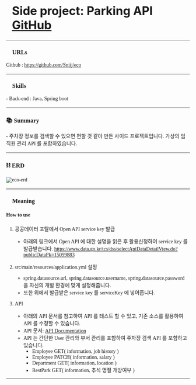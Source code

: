 <h1 class="modal-title fs-5" id="exampleModalLabel" style="text-align: left; font-size: 2rem; padding: 1rem 0 0 1rem" >Side project: Parking API <a href="https://github.com/Sniij/eco" target="_blank" class="icon brands alt fa-github" ><span class="label">GitHub</span></a>
</h1>

<hr style="margin:0px 0px 1rem 0px;">
<div id="modal_inContent" style="position: inherit; text-align: left; font-family: 'KBO-Dia-Gothic_bold';">
    <h3>🔗 URLs</h3>
    <p>
        Github : <a href="https://github.com/Sniij/portfolio_cmk" target="_blank">https://github.com/Sniij/eco</a><br/>
    </p>
    <hr style="margin: 1rem 0px 1rem 0px;">
    <h3>🛒 Skills</h3>
    <p style="font-family: 'Pretendard-Regular';">
        - Back-end : Java, Spring boot  <br/>
    </p>
    <hr style="margin: 1rem 0px 1rem 0px;">
    <h3>📚 Summary</h3>
    <p style="font-family: 'Pretendard-Regular';">
        - 주차장 정보를 검색할 수 있으면 편할 것 같아 만든 사이드 프로젝트입니다. 가상의 임직원 관리 API 를 포함하였습니다.
    </p>
    <hr style="margin: 1rem 0px 1rem 0px;">
    <h3>⛓ ERD</h3>

<img src="images/parking_img/eco-erd.png" alt="eco-erd"></img>
    <hr style="margin: 1rem 0px 1rem 0px;">
    <h3>📑 Meaning</h3>

#### How to use

1. 공공데이터 포탈에서 Open API service key 발급 
    - 아래의 링크에서 Open API 에 대한 설명을 읽은 후 활용신청하여 service key 를 발급받습니다. 
    https://www.data.go.kr/tcs/dss/selectApiDataDetailView.do?publicDataPk=15099883

2. src/main/resources/application.yml 설정
    - spring.datasource.url,
    spring.datasource.username,
    spring.datasource.password 을 자신의 개발 환경에 맞게 설정해줍니다.  
    - 또한 위에서 발급받은 service key 를 serviceKey 에 넣어줍니다.


3. API
   - 아래의 API 문서를 참고하여 API 를 테스트 할 수 있고, 기존 소스를 활용하여 API 를 수정할 수 있습니다. 
   - API 문서: 
   [API Documentation](files/parking-api.html)
   - API 는 간단한 User 관리와 부서 관리를 포함하여 주차장 검색 API 를 포함하고 있습니다.
     - Employee GET( information, job history )
     - Employee PATCH( information, salary )
     - Department GET( information, location )
     - RestPark GET( information, 추석 명절 개방여부 )

</div>

<hr style="margin: 0rem 0px 5rem 0px;">
    
</div>